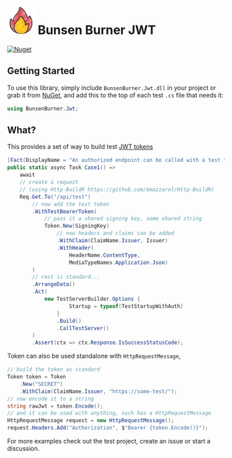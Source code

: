 <!-- markdownlint-disable MD013 -->

# ![Bunsen Burner](https://raw.githubusercontent.com/bmazzarol/Bunsen-Burner/main/fire-icon-small.png) Bunsen Burner JWT

<!-- markdownlint-enable MD013 -->

[![Nuget](https://img.shields.io/nuget/v/BunsenBurner.Jwt)](https://www.nuget.org/packages/BunsenBurner.Jwt/)

## Getting Started

To use this library, simply include `BunsenBurner.Jwt.dll` in your
project or grab it
from [NuGet](https://www.nuget.org/packages/BunsenBurner.Jwt/),
and add this to the top of each test `.cs` file that needs it:

```C#
using BunsenBurner.Jwt;
```

## What?

This provides a set of way to build test 
[JWT tokens](https://en.wikipedia.org/wiki/JSON_Web_Token)

```c#
[Fact(DisplayName = "An authorized endpoint can be called with a test token")]
public static async Task Case1() =>
    await
    // create a request 
    // (using Http-BuildR https://github.com/bmazzarol/Http-BuildR)
    Req.Get.To("/api/test")
        // now add the test token
        .WithTestBearerToken(
            // pass it a shared signing key, some shared string
            Token.New(SigningKey)
                // now headers and claims can be added
                .WithClaim(ClaimName.Issuer, Issuer)
                .WithHeader(
                    HeaderName.ContentType, 
                    MediaTypeNames.Application.Json)
        )
        // rest is standard...
        .ArrangeData()
        .Act(
            new TestServerBuilder.Options { 
                    Startup = typeof(TestStartupWithAuth) 
                }
                .Build()
                .CallTestServer()
        )
        .Assert(ctx => ctx.Response.IsSuccessStatusCode);
```

Token can also be used standalone with `HttpRequestMessage`,

```c#
// build the token as standard
Token token = Token
    .New("SECRET")
    .WithClaim(ClaimName.Issuer, "https://some-test/");
// now encode it to a string
string rawJwt = token.Encode();
// and it can be used with anything, such has a HttpRequestMessage
HttpRequestMessage request = new HttpRequestMessage();
request.Headers.Add("Authorization", $"Bearer {token.Encode()}");
```

For more examples check out the test project, create an issue or start a
discussion.
